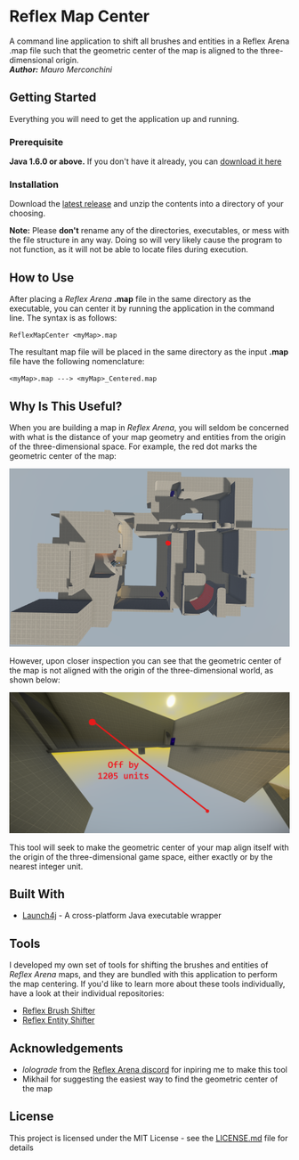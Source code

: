 # Reflex Map Center
A command line application to shift all brushes and entities in a Reflex Arena .map file such that the geometric center of the map is aligned to the three-dimensional origin.\
***Author:*** *Mauro Merconchini*

## Getting Started
Everything you will need to get the application up and running.

### Prerequisite
**Java 1.6.0 or above.** If you don't have it already, you can [download it here](https://www.java.com/en/download/)

### Installation
Download the [latest release](https://github.com/mauro-merconchini/ReflexEntityShifter/releases) and unzip the contents into a directory of your choosing.

**Note:** Please **don't** rename any of the directories, executables, or mess with the file structure in any way. Doing so will very likely cause the program to not function, as it will not be able to locate files during execution.

## How to Use
After placing a *Reflex Arena* **.map** file in the same directory as the executable, you can center it by running the application in the command line. The syntax is as follows:

```
ReflexMapCenter <myMap>.map
```

The resultant map file will be placed in the same directory as the input **.map** file have the following nomenclature:

```
<myMap>.map ---> <myMap>_Centered.map
```

## Why Is This Useful?
When you are building a map in *Reflex Arena*, you will seldom be concerned with what is the distance of your map geometry and entities from the origin of the three-dimensional space. For example, the red dot marks the geometric center of the map:

![Looks like the image didnt load](images/centered.png "Top Down View")

However, upon closer inspection you can see that the geometric center of the map is not aligned with the origin of the three-dimensional world, as shown below:

![Looks like the image didnt load](images/notcentered.png "Comparison to world origin")

This tool will seek to make the geometric center of your map align itself with the origin of the three-dimensional game space, either exactly or by the nearest integer unit.

## Built With
* [Launch4j](http://launch4j.sourceforge.net/) - A cross-platform Java executable wrapper

## Tools
I developed my own set of tools for shifting the brushes and entities of *Reflex Arena* maps, and they are bundled with this application to perform the map centering. If you'd like to learn more about these tools individually, have a look at their individual repositories:
* [Reflex Brush Shifter](https://github.com/mauro-merconchini/ReflexBrushShifter)
* [Reflex Entity Shifter](https://github.com/mauro-merconchini/ReflexEntityShifter)

## Acknowledgements
* *lolograde* from the [Reflex Arena discord](https://discordapp.com/invite/reflex) for inpiring me to make this tool
* Mikhail for suggesting the easiest way to find the geometric center of the map

## License
This project is licensed under the MIT License - see the [LICENSE.md](LICENSE.md) file for details